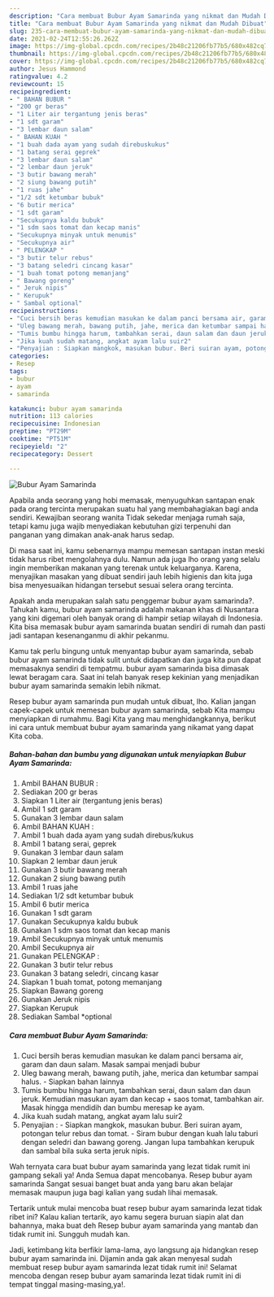 ```yaml
---
description: "Cara membuat Bubur Ayam Samarinda yang nikmat dan Mudah Dibuat"
title: "Cara membuat Bubur Ayam Samarinda yang nikmat dan Mudah Dibuat"
slug: 235-cara-membuat-bubur-ayam-samarinda-yang-nikmat-dan-mudah-dibuat
date: 2021-02-24T12:55:26.262Z
image: https://img-global.cpcdn.com/recipes/2b48c21206fb77b5/680x482cq70/bubur-ayam-samarinda-foto-resep-utama.jpg
thumbnail: https://img-global.cpcdn.com/recipes/2b48c21206fb77b5/680x482cq70/bubur-ayam-samarinda-foto-resep-utama.jpg
cover: https://img-global.cpcdn.com/recipes/2b48c21206fb77b5/680x482cq70/bubur-ayam-samarinda-foto-resep-utama.jpg
author: Jesus Hammond
ratingvalue: 4.2
reviewcount: 15
recipeingredient:
- " BAHAN BUBUR "
- "200 gr beras"
- "1 Liter air tergantung jenis beras"
- "1 sdt garam"
- "3 lembar daun salam"
- " BAHAN KUAH "
- "1 buah dada ayam yang sudah direbuskukus"
- "1 batang serai geprek"
- "3 lembar daun salam"
- "2 lembar daun jeruk"
- "3 butir bawang merah"
- "2 siung bawang putih"
- "1 ruas jahe"
- "1/2 sdt ketumbar bubuk"
- "6 butir merica"
- "1 sdt garam"
- "Secukupnya kaldu bubuk"
- "1 sdm saos tomat dan kecap manis"
- "Secukupnya minyak untuk menumis"
- "Secukupnya air"
- " PELENGKAP "
- "3 butir telur rebus"
- "3 batang seledri cincang kasar"
- "1 buah tomat potong memanjang"
- " Bawang goreng"
- " Jeruk nipis"
- " Kerupuk"
- " Sambal optional"
recipeinstructions:
- "Cuci bersih beras kemudian masukan ke dalam panci bersama air, garam dan daun salam. Masak sampai menjadi bubur"
- "Uleg bawang merah, bawang putih, jahe, merica dan ketumbar sampai halus. Siapkan bahan lainnya"
- "Tumis bumbu hingga harum, tambahkan serai, daun salam dan daun jeruk. Kemudian masukan ayam dan kecap + saos tomat, tambahkan air. Masak hingga mendidih dan bumbu meresap ke ayam."
- "Jika kuah sudah matang, angkat ayam lalu suir2"
- "Penyajian : Siapkan mangkok, masukan bubur. Beri suiran ayam, potongan telur rebus dan tomat. Siram bubur dengan kuah lalu taburi dengan seledri dan bawang goreng. Jangan lupa tambahkan kerupuk dan sambal bila suka serta jeruk nipis."
categories:
- Resep
tags:
- bubur
- ayam
- samarinda

katakunci: bubur ayam samarinda 
nutrition: 113 calories
recipecuisine: Indonesian
preptime: "PT29M"
cooktime: "PT51M"
recipeyield: "2"
recipecategory: Dessert

---
```



![Bubur Ayam Samarinda](https://img-global.cpcdn.com/recipes/2b48c21206fb77b5/680x482cq70/bubur-ayam-samarinda-foto-resep-utama.jpg)

Apabila anda seorang yang hobi memasak, menyuguhkan santapan enak pada orang tercinta merupakan suatu hal yang membahagiakan bagi anda sendiri. Kewajiban seorang  wanita Tidak sekedar menjaga rumah saja, tetapi kamu juga wajib menyediakan kebutuhan gizi terpenuhi dan panganan yang dimakan anak-anak harus sedap.

Di masa  saat ini, kamu sebenarnya mampu memesan santapan instan meski tidak harus ribet mengolahnya dulu. Namun ada juga lho orang yang selalu ingin memberikan makanan yang terenak untuk keluarganya. Karena, menyajikan masakan yang dibuat sendiri jauh lebih higienis dan kita juga bisa menyesuaikan hidangan tersebut sesuai selera orang tercinta. 



Apakah anda merupakan salah satu penggemar bubur ayam samarinda?. Tahukah kamu, bubur ayam samarinda adalah makanan khas di Nusantara yang kini digemari oleh banyak orang di hampir setiap wilayah di Indonesia. Kita bisa memasak bubur ayam samarinda buatan sendiri di rumah dan pasti jadi santapan kesenanganmu di akhir pekanmu.

Kamu tak perlu bingung untuk menyantap bubur ayam samarinda, sebab bubur ayam samarinda tidak sulit untuk didapatkan dan juga kita pun dapat memasaknya sendiri di tempatmu. bubur ayam samarinda bisa dimasak lewat beragam cara. Saat ini telah banyak resep kekinian yang menjadikan bubur ayam samarinda semakin lebih nikmat.

Resep bubur ayam samarinda pun mudah untuk dibuat, lho. Kalian jangan capek-capek untuk memesan bubur ayam samarinda, sebab Kita mampu menyiapkan di rumahmu. Bagi Kita yang mau menghidangkannya, berikut ini cara untuk membuat bubur ayam samarinda yang nikamat yang dapat Kita coba.

<!--inarticleads1-->

##### Bahan-bahan dan bumbu yang digunakan untuk menyiapkan Bubur Ayam Samarinda:

1. Ambil  BAHAN BUBUR :
1. Sediakan 200 gr beras
1. Siapkan 1 Liter air (tergantung jenis beras)
1. Ambil 1 sdt garam
1. Gunakan 3 lembar daun salam
1. Ambil  BAHAN KUAH :
1. Ambil 1 buah dada ayam yang sudah direbus/kukus
1. Ambil 1 batang serai, geprek
1. Gunakan 3 lembar daun salam
1. Siapkan 2 lembar daun jeruk
1. Gunakan 3 butir bawang merah
1. Gunakan 2 siung bawang putih
1. Ambil 1 ruas jahe
1. Sediakan 1/2 sdt ketumbar bubuk
1. Ambil 6 butir merica
1. Gunakan 1 sdt garam
1. Gunakan Secukupnya kaldu bubuk
1. Gunakan 1 sdm saos tomat dan kecap manis
1. Ambil Secukupnya minyak untuk menumis
1. Ambil Secukupnya air
1. Gunakan  PELENGKAP :
1. Gunakan 3 butir telur rebus
1. Gunakan 3 batang seledri, cincang kasar
1. Siapkan 1 buah tomat, potong memanjang
1. Siapkan  Bawang goreng
1. Gunakan  Jeruk nipis
1. Siapkan  Kerupuk
1. Sediakan  Sambal *optional




<!--inarticleads2-->

##### Cara membuat Bubur Ayam Samarinda:

1. Cuci bersih beras kemudian masukan ke dalam panci bersama air, garam dan daun salam. Masak sampai menjadi bubur
1. Uleg bawang merah, bawang putih, jahe, merica dan ketumbar sampai halus. - Siapkan bahan lainnya
1. Tumis bumbu hingga harum, tambahkan serai, daun salam dan daun jeruk. Kemudian masukan ayam dan kecap + saos tomat, tambahkan air. Masak hingga mendidih dan bumbu meresap ke ayam.
1. Jika kuah sudah matang, angkat ayam lalu suir2
1. Penyajian : - Siapkan mangkok, masukan bubur. Beri suiran ayam, potongan telur rebus dan tomat. - Siram bubur dengan kuah lalu taburi dengan seledri dan bawang goreng. Jangan lupa tambahkan kerupuk dan sambal bila suka serta jeruk nipis.




Wah ternyata cara buat bubur ayam samarinda yang lezat tidak rumit ini gampang sekali ya! Anda Semua dapat mencobanya. Resep bubur ayam samarinda Sangat sesuai banget buat anda yang baru akan belajar memasak maupun juga bagi kalian yang sudah lihai memasak.

Tertarik untuk mulai mencoba buat resep bubur ayam samarinda lezat tidak ribet ini? Kalau kalian tertarik, ayo kamu segera buruan siapin alat dan bahannya, maka buat deh Resep bubur ayam samarinda yang mantab dan tidak rumit ini. Sungguh mudah kan. 

Jadi, ketimbang kita berfikir lama-lama, ayo langsung aja hidangkan resep bubur ayam samarinda ini. Dijamin anda gak akan menyesal sudah membuat resep bubur ayam samarinda lezat tidak rumit ini! Selamat mencoba dengan resep bubur ayam samarinda lezat tidak rumit ini di tempat tinggal masing-masing,ya!.

